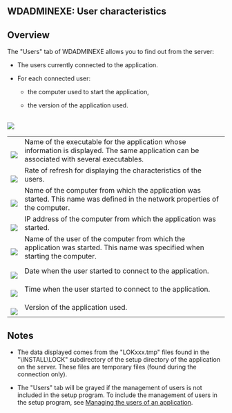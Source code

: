 
## WDADMINEXE: User characteristics
			



<a name="NOTE1"></a>
<a name="NOTE1_1"></a>


## Overview
<a name="overview_ELTTEXTE000112"></a>
The "Users" tab of WDADMINEXE allows you to find out from the server:

- The users currently connected to the application.

- For each connected user:

	- the computer used to start the application, 

	- the version of the application used.






<br>![](https://doc.pcsoft.fr/en-US/images/image.awp?langid=3&name=WDAdminExe%20-%20HC%20N%B0003.gif)



|   |   |
| --- | --- |
| <br>![](https://doc.pcsoft.fr/en-US/images/image.awp?langid=3&name=CERCLE1.GIF)<br> | Name of the executable for the application whose information is displayed. The same application can be associated with several executables. |
| <br>![](https://doc.pcsoft.fr/en-US/images/image.awp?langid=3&name=CERCLE2.GIF)<br> | Rate of refresh for displaying the characteristics of the users. |
| <br>![](https://doc.pcsoft.fr/en-US/images/image.awp?langid=3&name=CERCLE3.GIF)<br> | Name of the computer from which the application was started. This name was defined in the network properties of the computer. |
| <br>![](https://doc.pcsoft.fr/en-US/images/image.awp?langid=3&name=CERCLE4.GIF)<br> | IP address of the computer from which the application was started. |
| <br>![](https://doc.pcsoft.fr/en-US/images/image.awp?langid=3&name=CERCLE5.GIF)<br> | Name of the user of the computer from which the application was started. This name was specified when starting the computer. |
| <br>![](https://doc.pcsoft.fr/en-US/images/image.awp?langid=3&name=CERCLE6.GIF)<br> | Date when the user started to connect to the application. |
| <br>![](https://doc.pcsoft.fr/en-US/images/image.awp?langid=3&name=CERCLE7.GIF)<br> | Time when the user started to connect to the application. |
| <br>![](https://doc.pcsoft.fr/en-US/images/image.awp?langid=3&name=CERCLE8.GIF)<br> | Version of the application used. |



<a name="NOTE2"></a>
<a name="NOTE2_1"></a>


## Notes
<a name="notes_ELTTEXTE000136"></a>


- The data displayed comes from the "LOKxxx.tmp" files found in the "\\INSTALL\\LOCK" subdirectory of the setup directory of the application on the server. These files are temporary files (found during the connection only).

- The "Users" tab will be grayed if the management of users is not included in the setup program. To include the management of users in the setup program, see [Managing the users of an application](../Editeurs/2028059.md).





